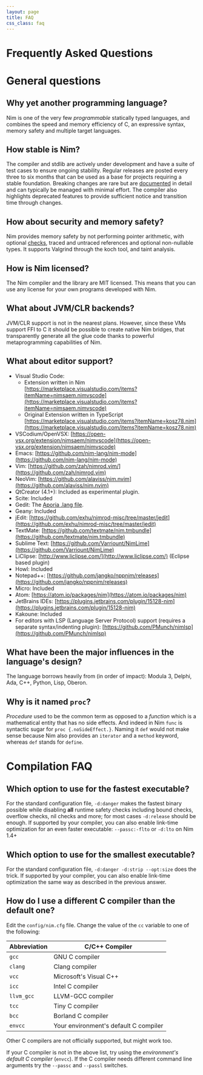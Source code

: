 ```yaml
---
layout: page
title: FAQ
css_class: faq
---
```


<h1 class="text-centered page-title main-heading">Frequently Asked Questions</h1>

# General questions

## Why yet another programming language?

Nim is one of the very few _programmable_ statically typed languages, and
combines the speed and memory efficiency of C, an expressive syntax,
memory safety and multiple target languages.

## How stable is Nim?

The compiler and stdlib are actively under development and have a suite of test
cases to ensure ongoing stability. Regular releases are posted every three to
six months that can be used as a base for projects requiring a stable foundation.
Breaking changes are rare but are [documented](https://nim-lang.org/blog/2018/03/01/version-0180-released.html)
in detail and can typically be managed with minimal effort. The compiler also
highlights deprecated features to provide sufficient notice and transition time
through changes.


## How about security and memory safety?

Nim provides memory safety by not performing pointer arithmetic, with
optional [checks](https://nim-lang.org/docs/manual.html#pragmas-compilation-option-pragmas), traced and untraced references and optional non-nullable types.
It supports Valgrind through the koch tool, and taint analysis.

## How is Nim licensed?

The Nim compiler and the library are MIT licensed.
This means that you can use any license for your own programs developed with
Nim.

## What about JVM/CLR backends?

JVM/CLR support is not in the nearest plans. However, since these VMs support FFI to C
it should be possible to create native Nim bridges, that transparently generate all the
glue code thanks to powerful metaprogramming capabilities of Nim.

## What about editor support?

- Visual Studio Code:
  - Extension written in Nim [https://marketplace.visualstudio.com/items?itemName=nimsaem.nimvscode](https://marketplace.visualstudio.com/items?itemName=nimsaem.nimvscode)
  - Original Extension written in TypeScript [https://marketplace.visualstudio.com/items?itemName=kosz78.nim](https://marketplace.visualstudio.com/items?itemName=kosz78.nim)
- VSCodium/OpenVSX: [https://open-vsx.org/extension/nimsaem/nimvscode](https://open-vsx.org/extension/nimsaem/nimvscode)
- Emacs: [https://github.com/nim-lang/nim-mode](https://github.com/nim-lang/nim-mode)
- Vim: [https://github.com/zah/nimrod.vim/](https://github.com/zah/nimrod.vim)
- NeoVim: [https://github.com/alaviss/nim.nvim](https://github.com/alaviss/nim.nvim)
- QtCreator (4.1+): Included as experimental plugin.
- Scite: Included
- Gedit: The [Aporia .lang file](https://github.com/nim-lang/Aporia/blob/master/share/gtksourceview-2.0/language-specs/nim.lang).
- Geany: Included
- jEdit: [https://github.com/exhu/nimrod-misc/tree/master/jedit](https://github.com/exhu/nimrod-misc/tree/master/jedit)
- TextMate: [https://github.com/textmate/nim.tmbundle](https://github.com/textmate/nim.tmbundle)
- Sublime Text: [https://github.com/Varriount/NimLime](https://github.com/Varriount/NimLime)
- LiClipse: [http://www.liclipse.com/](http://www.liclipse.com/) (Eclipse based plugin)
- Howl: Included
- Notepad++: [https://github.com/jangko/nppnim/releases](https://github.com/jangko/nppnim/releases)
- Micro: Included
- Atom: [https://atom.io/packages/nim](https://atom.io/packages/nim)
- JetBrains IDEs: [https://plugins.jetbrains.com/plugin/15128-nim](https://plugins.jetbrains.com/plugin/15128-nim)
- Kakoune: Included
- For editors with LSP (Language Server Protocol) support (requires a separate syntax/indenting plugin): [https://github.com/PMunch/nimlsp](https://github.com/PMunch/nimlsp)

## What have been the major influences in the language's design?

The language borrows heavily from (in order of impact): Modula 3, Delphi,
Ada, C++, Python, Lisp, Oberon.

## Why is it named ``proc``?

*Procedure* used to be the common term as opposed to a *function* which is a
mathematical entity that has no side effects. And indeed in Nim ``func``
is syntactic sugar for ``proc {.noSideEffect.}``. Naming it ``def`` would not
make sense because Nim also provides an ``iterator`` and a ``method`` keyword,
whereas ``def`` stands for ``define``.


# Compilation FAQ

## Which option to use for the fastest executable?

For the standard configuration file, ``-d:danger`` makes the fastest binary possible
while disabling **all** runtime safety checks including bound checks, overflow checks, 
nil checks and more; for most cases ``-d:release`` should
be enough. If supported by your compiler, you can also enable link-time optimization 
for an even faster executable: ``--passc:-flto`` or ``-d:lto`` on Nim 1.4+

## Which option to use for the smallest executable?

For the standard configuration file, ``-d:danger -d:strip --opt:size`` does the trick.
If supported by your compiler, you can also enable link-time optimization
the same way as described in the previous answer.

## How do I use a different C compiler than the default one?

Edit the ``config/nim.cfg`` file.
Change the value of the ``cc`` variable to one of the following:

| Abbreviation | C/C++ Compiler                          |
| ---------------- | --------------------------------------------|
|``gcc``           | GNU C compiler                              |
|``clang``         | Clang compiler                              |
|``vcc``           | Microsoft's Visual C++                      |
|``icc``           | Intel C compiler                            |
|``llvm_gcc``      | LLVM-GCC compiler                           |
|``tcc``           | Tiny C compiler                             |
|``bcc``           | Borland C compiler                          |
|``envcc``         | Your environment's default C compiler       |


Other C compilers are not officially supported, but might work too.

If your C compiler is not in the above list, try using the
*environment's default C compiler* (``envcc``). If the C compiler needs
different command line arguments try the ``--passc`` and ``--passl`` switches.
